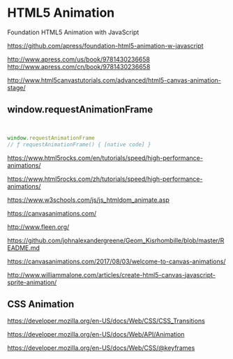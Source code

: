 # HTML5 Animation



Foundation HTML5 Animation with JavaScript

https://github.com/apress/foundation-html5-animation-w-javascript

http://www.apress.com/us/book/9781430236658
http://www.apress.com/cn/book/9781430236658


http://www.html5canvastutorials.com/advanced/html5-canvas-animation-stage/



## window.requestAnimationFrame

```js


window.requestAnimationFrame
// ƒ requestAnimationFrame() { [native code] }


```


https://www.html5rocks.com/en/tutorials/speed/high-performance-animations/

https://www.html5rocks.com/zh/tutorials/speed/high-performance-animations/



https://www.w3schools.com/js/js_htmldom_animate.asp

https://canvasanimations.com/

http://www.fleen.org/

https://github.com/johnalexandergreene/Geom_Kisrhombille/blob/master/README.md

https://canvasanimations.com/2017/08/03/welcome-to-canvas-animations/


http://www.williammalone.com/articles/create-html5-canvas-javascript-sprite-animation/


## CSS Animation

https://developer.mozilla.org/en-US/docs/Web/CSS/CSS_Transitions

https://developer.mozilla.org/en-US/docs/Web/API/Animation

https://developer.mozilla.org/en-US/docs/Web/CSS/@keyframes 





























